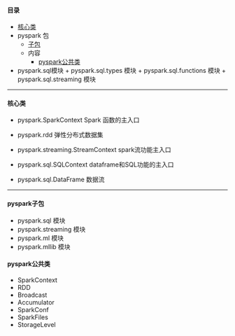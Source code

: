 #### 目录
- [核心类](#核心类)
- pyspark 包
  + [子包](#pyspark子包)
  + 内容
    - [pyspark公共类](#pyspark公共类)
- pyspark.sql模块
      + pyspark.sql.types 模块
      + pyspark.sql.functions 模块
      + pyspark.sql.streaming 模块

---------

#### 核心类
- pyspark.SparkContext
Spark 函数的主入口

- pyspark.rdd
弹性分布式数据集

- pyspark.streaming.StreamContext
spark流功能主入口

- pyspark.sql.SQLContext
dataframe和SQL功能的主入口

- pyspark.sql.DataFrame
数据流

-------

#### pyspark子包
- pyspark.sql 模块
- pyspark.streaming 模块
- pyspark.ml 模块
- pyspark.mllib 模块

#### pyspark公共类
- SparkContext
- RDD
- Broadcast
- Accumulator
- SparkConf  
- SparkFiles  
- StorageLevel

